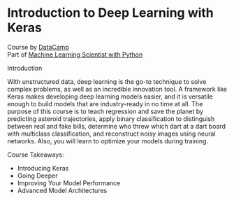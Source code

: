 # Introduction to Deep Learning with Keras

Course by [DataCamp](https://app.datacamp.com/learn/courses/introduction-to-deep-learning-with-keras)  
Part of [Machine Learning Scientist with Python](https://app.datacamp.com/learn/career-tracks/machine-learning-scientist-with-python)  
  
Introduction  

With unstructured data, deep learning is the go-to technique to solve complex problems, as well as an incredible innovation tool. A framework like Keras makes developing deep learning models easier, and it is versatile enough to build models that are industry-ready in no time at all. The purpose of this course is to teach regression and save the planet by predicting asteroid trajectories, apply binary classification to distinguish between real and fake bills, determine who threw which dart at a dart board with multiclass classification, and reconstruct noisy images using neural networks. Also, you will learn to optimize your models during training.

Course Takeaways:

* Introducing Keras  
* Going Deeper
* Improving Your Model Performance
* Advanced Model Architectures   

